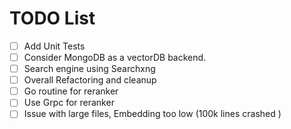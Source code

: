 # TODO List

- [ ] Add Unit Tests
- [ ] Consider MongoDB as a vectorDB backend.
- [ ] Search engine using Searchxng
- [ ] Overall Refactoring and cleanup
- [ ] Go routine for reranker
- [ ] Use Grpc for reranker
- [ ] Issue with large files, Embedding too low (100k lines crashed )
